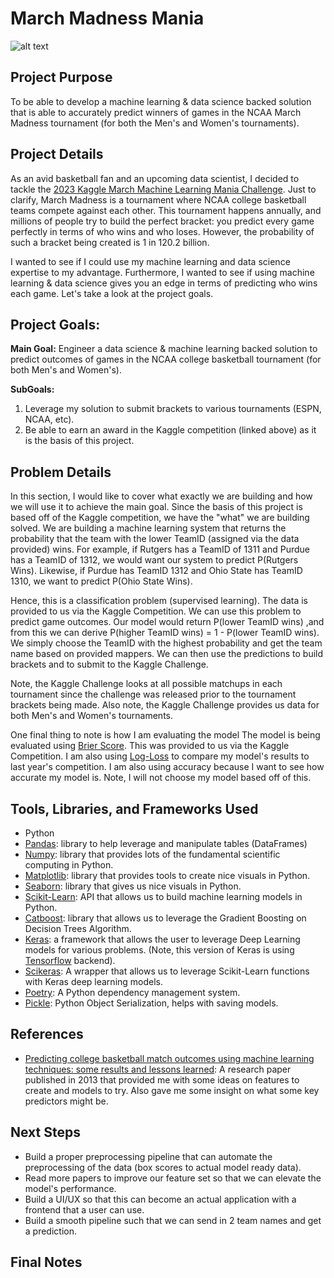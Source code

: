 # March Madness Mania
![alt text](https://upload.wikimedia.org/wikipedia/en/thumb/2/28/March_Madness_logo.svg/1200px-March_Madness_logo.svg.png)

## Project Purpose
To be able to develop a machine learning & data science backed solution that is able to accurately predict winners of games in the NCAA March Madness tournament (for both the Men's and Women's tournaments).

## Project Details
As an avid basketball fan and an upcoming data scientist, I decided to tackle the [2023 Kaggle March Machine Learning Mania Challenge](https://www.kaggle.com/competitions/march-machine-learning-mania-2023/overview). Just to clarify, March Madness is a tournament where NCAA college basketball teams compete against each other. This tournament happens annually, and millions of people try to build the perfect bracket: you predict every game perfectly in terms of who wins and who loses. However, the probability of such a bracket being created is 1 in 120.2 billion. 

I wanted to see if I could use my machine learning and data science expertise to my advantage. Furthermore, I wanted to see if using machine learning & data science gives you an edge in terms of predicting who wins each game. Let's take a look at the project goals.

## Project Goals:
__Main Goal:__ Engineer a data science & machine learning backed solution to predict outcomes of games in the NCAA college basketball tournament (for both Men's and Women's).

__SubGoals:__
1. Leverage my solution to submit brackets to various tournaments (ESPN, NCAA, etc).
2. Be able to earn an award in the Kaggle competition (linked above) as it is the basis of this project.

## Problem Details
In this section, I would like to cover what exactly we are building and how we will use it to achieve the main goal. Since the basis of this project is based off of the Kaggle competition, we have the "what" we are building solved. We are building a machine learning system that returns the probability that the team with the lower TeamID (assigned via the data provided) wins. For example, if Rutgers has a TeamID of 1311 and Purdue has a TeamID of 1312, we would want our system to predict P(Rutgers Wins). Likewise, if Purdue has TeamID 1312 and Ohio State has TeamID 1310, we want to predict P(Ohio State Wins). 

Hence, this is a classification problem (supervised learning). The data is provided to us via the Kaggle Competition. We can use this problem to predict game outcomes. Our model would return P(lower TeamID wins) ,and from this we can derive P(higher TeamID wins) = 1 - P(lower TeamID wins). We simply choose the TeamID with the highest probability and get the team name based on provided mappers. We can then use the predictions to build brackets and to submit to the Kaggle Challenge.

Note, the Kaggle Challenge looks at all possible matchups in each tournament since the challenge was released prior to the tournament brackets being made. Also note, the Kaggle Challenge provides us data for both Men's and Women's tournaments. 

One final thing to note is how I am evaluating the model The model is being evaluated using [Brier Score](https://en.wikipedia.org/wiki/Brier_score). This was provided to us via the Kaggle Competition. I am also using [Log-Loss](https://towardsdatascience.com/intuition-behind-log-loss-score-4e0c9979680a#:~:text=is%20dependent%20on.-,What%20does%20log%2Dloss%20conceptually%20mean%3F,is%20the%20log%2Dloss%20value.) to compare my model's results to last year's competition. I am also using accuracy because I want to see how accurate my model is. Note, I will not choose my model based off of this.

## Tools, Libraries, and Frameworks Used
- Python
- [Pandas](https://pandas.pydata.org/): library to help leverage and manipulate tables (DataFrames) 
- [Numpy](https://numpy.org/): library that provides lots of the fundamental scientific computing in Python.
- [Matplotlib](https://matplotlib.org/): library that provides tools to create nice visuals in Python.
- [Seaborn](https://seaborn.pydata.org/): library that gives us nice visuals in Python.
- [Scikit-Learn](https://scikit-learn.org/stable/): API that allows us to build machine learning models in Python.
- [Catboost](https://catboost.ai/): library that allows us to leverage the Gradient Boosting on Decision Trees Algorithm.
- [Keras](https://keras.io/): a framework that allows the user to leverage Deep Learning models for various problems. (Note, this version of Keras is using [Tensorflow](https://www.tensorflow.org/) backend).
- [Scikeras](https://www.adriangb.com/scikeras/stable/): A wrapper that allows us to leverage Scikit-Learn functions with Keras deep learning models.
- [Poetry](https://python-poetry.org/): A Python dependency management system.
- [Pickle](https://docs.python.org/3/library/pickle.html): Python Object Serialization, helps with saving models.

## References
- [Predicting college basketball match outcomes using machine learning techniques: some results and lessons learned](https://www.researchgate.net/publication/257749099_Predicting_college_basketball_match_outcomes_using_machine_learning_techniques_some_results_and_lessons_learned): A research paper published in 2013 that provided me with some ideas on features to create and models to try. Also gave me some insight on what some key predictors might be.

## Next Steps
- Build a proper preprocessing pipeline that can automate the preprocessing of the data (box scores to actual model ready data).
- Read more papers to improve our feature set so that we can elevate the model's performance.
- Build a UI/UX so that this can become an actual application with a frontend that a user can use.
- Build a smooth pipeline such that we can send in 2 team names and get a prediction.

## Final Notes
